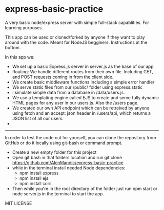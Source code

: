 # express-basic-practice
A very basic node/express server with simple full-stack capablities. For learning purposes.

This app can be used or cloned/forked by anyone if they want to play around with the code. Meant for NodeJS begginers. Instructions at the bottom.

In this app we:
- We set up a basic Express.js server in server.js as the base of our app
- Routing: We handle different routes from their own file. Including GET, and POST requests coming in from the client side.
- We create basic middleware functions including a simple error handler
- We serve static files from our /public/ folder using express.static
- I simulate simple data from a database in /data/users.js.
- We use a templating engine called EJS to create and serve fully dynamic HTML pages for any user in our users.js. Also the /users page.
- We created our own API endpoint which can be retreived by anyone using fetch and an accept: json header in /users/api, which returns a JSON list of all our users.
- 
------------------------------------------------------------------------------------------------------------------------------------------------------------------------

  In order to test the code out for yourself, you can clone the repository from GitHub or do it locally using git-bash or command prompt.
   - Create a new empty folder for this project
   - Open git bash in that folders location and run git clone https://github.com/AlenMandic/express-basic-practice
   - while in the terminal install needed Node dependencies:
      - npm install express
      - npm install ejs
      - npm install cors
   - Then while you're in the root directory of the folder just run npm start or node server.js in the terminal to start the app.

MIT LICENSE
